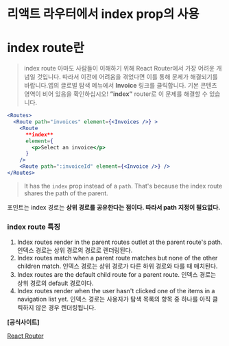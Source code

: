 # 리액트 라우터에서 index prop의 사용

# **index route란**

> index route 아마도 사람들이 이해하기 위해 React Router에서 가장 어려운 개념일 것입니다. 따라서 이전에 어려움을 겪었다면 이를 통해 문제가 해결되기를 바랍니다.앱의 글로벌 탐색 메뉴에서 **Invoice** 링크를 클릭합니다. 기본 콘텐츠 영역이 비어 있음을 확인하십시오! **”index”** router로 이 문제를 해결할 수 있습니다.
> 

```jsx
<Routes>
  <Route path="invoices" element={<Invoices />} >
    <Route
      **index**
      element={
        <p>Select an invoice</p>
      }
    />
    <Route path=":invoiceId" element={<Invoice />} />
</Routes>
```

> It has the `index` prop instead of a `path`. That's because the index route shares the path of the parent.
> 

포인트는 index 경로는 **상위 경로를 공유한다는 점이다. 따라서 path 지정이 필요없다.**

### index route 특징

1. Index routes render in the parent routes outlet at the parent route's path. 인덱스 경로는 상위 경로의 경로로 렌더링된다.
2. Index routes match when a parent route matches but none of the other children match. 인덱스 경로는 상위 경로가 다른 하위 경로와 다를 때 매치된다.
3. Index routes are the default child route for a parent route. 인덱스 경로는 상위 경로의 default 경로이다.
4. Index routes render when the user hasn't clicked one of the items in a navigation list yet. 인덱스 경로는 사용자가 탐색 목록의 항목 중 하나를 아직 클릭하지 않은 경우 렌더링됩니다.

**[공식사이트]**

[React Router](https://reactrouter.com/docs/en/v6/getting-started/tutorial#index-routes)